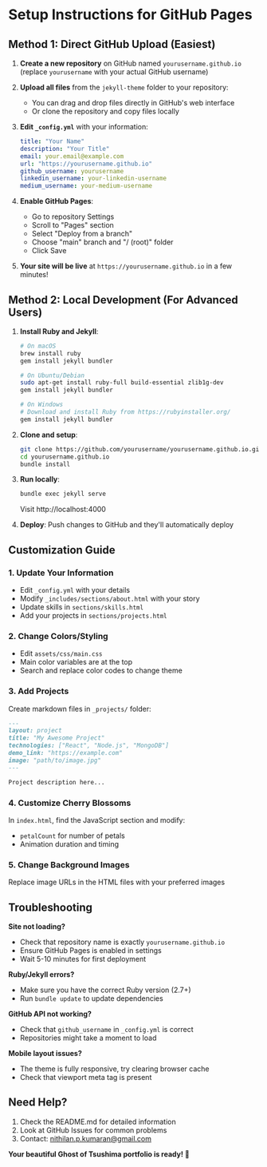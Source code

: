 # Setup Instructions for GitHub Pages

## Method 1: Direct GitHub Upload (Easiest)

1. **Create a new repository** on GitHub named `yourusername.github.io` (replace `yourusername` with your actual GitHub username)

2. **Upload all files** from the `jekyll-theme` folder to your repository:
   - You can drag and drop files directly in GitHub's web interface
   - Or clone the repository and copy files locally

3. **Edit `_config.yml`** with your information:
   ```yaml
   title: "Your Name"
   description: "Your Title"
   email: your.email@example.com
   url: "https://yourusername.github.io"
   github_username: yourusername
   linkedin_username: your-linkedin-username
   medium_username: your-medium-username
   ```

4. **Enable GitHub Pages**:
   - Go to repository Settings
   - Scroll to "Pages" section
   - Select "Deploy from a branch"
   - Choose "main" branch and "/ (root)" folder
   - Click Save

5. **Your site will be live** at `https://yourusername.github.io` in a few minutes!

## Method 2: Local Development (For Advanced Users)

1. **Install Ruby and Jekyll**:
   ```bash
   # On macOS
   brew install ruby
   gem install jekyll bundler
   
   # On Ubuntu/Debian
   sudo apt-get install ruby-full build-essential zlib1g-dev
   gem install jekyll bundler
   
   # On Windows
   # Download and install Ruby from https://rubyinstaller.org/
   gem install jekyll bundler
   ```

2. **Clone and setup**:
   ```bash
   git clone https://github.com/yourusername/yourusername.github.io.git
   cd yourusername.github.io
   bundle install
   ```

3. **Run locally**:
   ```bash
   bundle exec jekyll serve
   ```
   Visit http://localhost:4000

4. **Deploy**: Push changes to GitHub and they'll automatically deploy

## Customization Guide

### 1. Update Your Information
- Edit `_config.yml` with your details
- Modify `_includes/sections/about.html` with your story
- Update skills in `sections/skills.html`
- Add your projects in `sections/projects.html`

### 2. Change Colors/Styling
- Edit `assets/css/main.css`
- Main color variables are at the top
- Search and replace color codes to change theme

### 3. Add Projects
Create markdown files in `_projects/` folder:
```markdown
---
layout: project
title: "My Awesome Project"
technologies: ["React", "Node.js", "MongoDB"]
demo_link: "https://example.com"
image: "path/to/image.jpg"
---

Project description here...
```

### 4. Customize Cherry Blossoms
In `index.html`, find the JavaScript section and modify:
- `petalCount` for number of petals
- Animation duration and timing

### 5. Change Background Images
Replace image URLs in the HTML files with your preferred images

## Troubleshooting

**Site not loading?**
- Check that repository name is exactly `yourusername.github.io`
- Ensure GitHub Pages is enabled in settings
- Wait 5-10 minutes for first deployment

**Ruby/Jekyll errors?**
- Make sure you have the correct Ruby version (2.7+)
- Run `bundle update` to update dependencies

**GitHub API not working?**
- Check that `github_username` in `_config.yml` is correct
- Repositories might take a moment to load

**Mobile layout issues?**
- The theme is fully responsive, try clearing browser cache
- Check that viewport meta tag is present

## Need Help?

1. Check the README.md for detailed information
2. Look at GitHub Issues for common problems
3. Contact: nithilan.p.kumaran@gmail.com

**Your beautiful Ghost of Tsushima portfolio is ready! 🌸**
